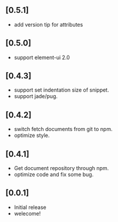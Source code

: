 ## [0.5.1]
- add version tip for attributes
## [0.5.0]
- support element-ui 2.0
## [0.4.3]
- support set indentation size of snippet.
- support jade/pug.
## [0.4.2]
- switch fetch documents from git to npm.
- optimize style.
## [0.4.1]
- Get document repository through npm.
- optimize code and fix some bug.

## [0.0.1]
- Initial release
- welecome!